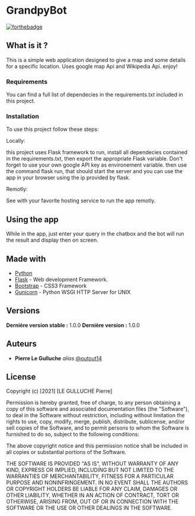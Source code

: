 # GrandpyBot

[![forthebadge](http://forthebadge.com/images/badges/built-with-love.svg)](http://forthebadge.com) 


## What is it ?

This is a simple web application designed to give a map and some details for a specific location.
Uses google map Api and Wikipedia Api.
enjoy!

### Requirements

You can find a full list of dependecies in the requirements.txt included in this project.

### Installation

To use this project follow these steps:

Locally:

this project uses Flask framework to run, install all dependecies contained in the requirements.txt,
then export the appropriate Flask variable.
Don't forget to use your own google API key as environement variable.
then use the command flask run, that should start the server and you can use the app in your browser using the ip provided by flask.

Remotly:

See with your favorite hosting service to run the app remotly.

## Using the app

While in the app, just enter your query in the chatbox and the bot will run the result and display then on screen.

## Made with


* [Python](https://www.python.org/)
* [Flask](https://flask.palletsprojects.com/en/2.0.x/) - Web development Framework. 
* [Bootstrap](https://getbootstrap.com/) - CSS3 Framework
* [Gunicorn](https://gunicorn.org/) - Python WSGI HTTP Server for UNIX


## Versions

**Dernière version stable :** 1.0.0
**Dernière version :** 1.0.0

## Auteurs

* **Pierre Le Gulluche** _alias_ [@outout14](https://github.com/plegulluche)


## License

Copyright (c) [2021] [LE GULLUCHE Pierre]

Permission is hereby granted, free of charge, to any person obtaining a copy
of this software and associated documentation files (the "Software"), to deal
in the Software without restriction, including without limitation the rights
to use, copy, modify, merge, publish, distribute, sublicense, and/or sell
copies of the Software, and to permit persons to whom the Software is
furnished to do so, subject to the following conditions:

The above copyright notice and this permission notice shall be included in all
copies or substantial portions of the Software.

THE SOFTWARE IS PROVIDED "AS IS", WITHOUT WARRANTY OF ANY KIND, EXPRESS OR
IMPLIED, INCLUDING BUT NOT LIMITED TO THE WARRANTIES OF MERCHANTABILITY,
FITNESS FOR A PARTICULAR PURPOSE AND NONINFRINGEMENT. IN NO EVENT SHALL THE
AUTHORS OR COPYRIGHT HOLDERS BE LIABLE FOR ANY CLAIM, DAMAGES OR OTHER
LIABILITY, WHETHER IN AN ACTION OF CONTRACT, TORT OR OTHERWISE, ARISING FROM,
OUT OF OR IN CONNECTION WITH THE SOFTWARE OR THE USE OR OTHER DEALINGS IN THE
SOFTWARE.
